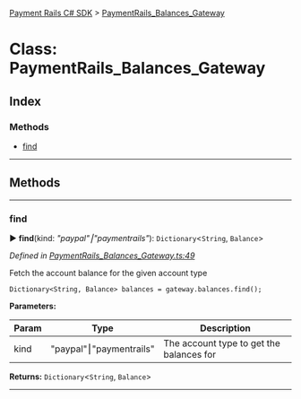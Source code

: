 [Payment Rails C# SDK](../README.md) > [PaymentRails_Balances_Gateway](../classes/PaymentRails_Balances_Gateway.md)



# Class: PaymentRails_Balances_Gateway

## Index

### Methods

* [find](PaymentRails_Balances_Gateway.md#find)



---


## Methods

___

<a id="find"></a>

###  find

► **find**(kind: *"paypal"⎮"paymentrails"*): `Dictionary`<`String`, `Balance`>



*Defined in [PaymentRails_Balances_Gateway.ts:49](https://github.com/PaymentRails/paymentrails_dotnet/tree/master/paymentrails/PaymentRails_Balances_Gateway.cs#L49)*



Fetch the account balance for the given account type

    Dictionary<String, Balance> balances = gateway.balances.find();


**Parameters:**

| Param | Type | Description |
| ------ | ------ | ------ |
| kind | "paypal"⎮"paymentrails"   |  The account type to get the balances for |





**Returns:**  `Dictionary`<`String`, `Balance`>





___


